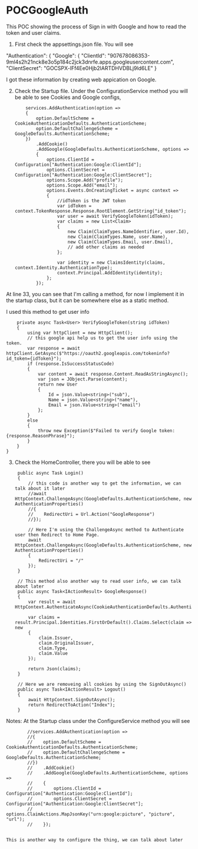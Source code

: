 # POCGoogleAuth

This POC showing the process of Sign in with Google and how to read the token and user claims.

1. First check the appsettings.json file. You will see 

"Authentication": {
    "Google": {
      "ClientId": "907678086353-9ml4s2h21nck8e3o5p184c2jck3dnrfe.apps.googleusercontent.com",
      "ClientSecret": "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"
    }
    
 I got these information by creating web appication on Google.
 
 
 2. Check the Startup file. Under the ConfigurationService method you will be able to see Cookies and Google configs, 
 
            services.AddAuthentication(option =>
            {
                option.DefaultScheme = CookieAuthenticationDefaults.AuthenticationScheme;
                option.DefaultChallengeScheme = GoogleDefaults.AuthenticationScheme;
            })
                .AddCookie()
                .AddGoogle(GoogleDefaults.AuthenticationScheme, options =>
                {
                    options.ClientId = Configuration["Authentication:Google:ClientId"];
                    options.ClientSecret = Configuration["Authentication:Google:ClientSecret"];
                    options.Scope.Add("profile");
                    options.Scope.Add("email");
                    options.Events.OnCreatingTicket = async context =>
                    {
                        //idToken is the JWT token
                        var idToken = context.TokenResponse.Response.RootElement.GetString("id_token");
                        var user = await VerifyGoogleToken(idToken);
                        var claims = new List<Claim>
                        {
                            new Claim(ClaimTypes.NameIdentifier, user.Id),
                            new Claim(ClaimTypes.Name, user.Name),
                            new Claim(ClaimTypes.Email, user.Email),
                            // add other claims as needed
                        };
                        
                        var identity = new ClaimsIdentity(claims, context.Identity.AuthenticationType);
                        context.Principal.AddIdentity(identity);
                    };
                });
 
 
 At line 33, you can see that I'm calling a method, for now I implement it in the startup class, but it can be somewhere else as a static method.
 
 I used this method to get user info
 
        private async Task<User> VerifyGoogleToken(string idToken)
        {
            using var httpClient = new HttpClient();
            // this google api help us to get the user info using the token.
            var response = await httpClient.GetAsync($"https://oauth2.googleapis.com/tokeninfo?id_token={idToken}");
            if (response.IsSuccessStatusCode)
            {
                var content = await response.Content.ReadAsStringAsync();
                var json = JObject.Parse(content);
                return new User
                {
                    Id = json.Value<string>("sub"),
                    Name = json.Value<string>("name"),
                    Email = json.Value<string>("email")
                };
            }
            else
            {
                throw new Exception($"Failed to verify Google token: {response.ReasonPhrase}");
            }
        }
    }
    
    
3. Check the HomeController, there you will be able to see
 
        public async Task Login()
        {
            // this code is another way to get the information, we can talk about it later
            //await HttpContext.ChallengeAsync(GoogleDefaults.AuthenticationScheme, new AuthenticationProperties()
            //{
            //    RedirectUri = Url.Action("GoogleResponse")
            //});
            
            // Here I'm using the ChallengeAsync method to Authenticate user then Redirect to Home Page.
            await HttpContext.ChallengeAsync(GoogleDefaults.AuthenticationScheme, new AuthenticationProperties()
            {
                RedirectUri = "/"
            });
        }

        // This method also another way to read user info, we can talk about later
        public async Task<IActionResult> GoogleResponse()
        {
            var result = await HttpContext.AuthenticateAsync(CookieAuthenticationDefaults.AuthenticationScheme);

            var claims = result.Principal.Identities.FirstOrDefault().Claims.Select(claim => new
            {
                claim.Issuer,
                claim.OriginalIssuer,
                claim.Type,
                claim.Value
            });

            return Json(claims);
        }
        
        // Here we are removeing all cookies by using the SignOutAsync()
        public async Task<IActionResult> Logout()
        {
            await HttpContext.SignOutAsync();
            return RedirectToAction("Index");
        }
        
        
 Notes: 
 At the Startup class under the ConfigureService method you will see
 
            //services.AddAuthentication(option =>
            //{
            //    option.DefaultScheme = CookieAuthenticationDefaults.AuthenticationScheme;
            //    option.DefaultChallengeScheme = GoogleDefaults.AuthenticationScheme;
            //})
            //    .AddCookie()
            //    .AddGoogle(GoogleDefaults.AuthenticationScheme, options =>
            //    {
            //        options.ClientId = Configuration["Authentication:Google:ClientId"];
            //        options.ClientSecret = Configuration["Authentication:Google:ClientSecret"];
            //        options.ClaimActions.MapJsonKey("urn:google:picture", "picture", "url");
            //    });
            
            
    This is another way to configure the thing, we can talk about later
 
